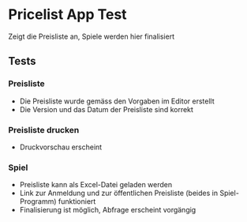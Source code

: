 # Pricelist App Test

Zeigt die Preisliste an, Spiele werden hier finalisiert

## Tests

### Preisliste
* Die Preisliste wurde gemäss den Vorgaben im Editor erstellt
* Die Version und das Datum der Preisliste sind korrekt

### Preisliste drucken
* Druckvorschau erscheint

### Spiel
* Preisliste kann als Excel-Datei geladen werden
* Link zur Anmeldung und zur öffentlichen Preisliste (beides in Spiel-Programm) funktioniert
* Finalisierung ist möglich, Abfrage erscheint vorgängig

